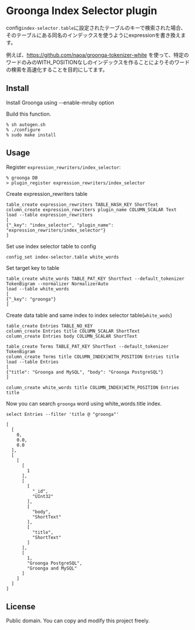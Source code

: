 # Groonga Index Selector plugin

config``index-selector.table``に設定されたテーブルのキーで検索された場合、そのテーブルにある同名のインデックスを使うようにexpressionを書き換えます。

例えば、https://github.com/naoa/groonga-tokenizer-white を使って、特定のワードのみのWITH_POSITIONなしのインデックスを作ることによりそのワードの検索を高速化することを目的にしてます。

## Install

Install Groonga using --enable-mruby option

Build this function.

    % sh autogen.sh
    % ./configure
    % sudo make install

## Usage

Register `expression_rewriters/index_selector`:

    % groonga DB
    > plugin_register expression_rewriters/index_selector

Create expression_rewriters table

```
table_create expression_rewriters TABLE_HASH_KEY ShortText
column_create expression_rewriters plugin_name COLUMN_SCALAR Text
load --table expression_rewriters
[
{"_key": "index_selector", "plugin_name": "expression_rewriters/index_selector"}
]
```

Set use index selector table to config

```
config_set index-selector.table white_words
```

Set target key to table

```
table_create white_words TABLE_PAT_KEY ShortText --default_tokenizer TokenBigram --normalizer NormalizerAuto
load --table white_words
[
{"_key": "groonga"}
]
```

Create data table and same index to index selector table(``white_wods``)

```
table_create Entries TABLE_NO_KEY
column_create Entries title COLUMN_SCALAR ShortText
column_create Entries body COLUMN_SCALAR ShortText

table_create Terms TABLE_PAT_KEY ShortText --default_tokenizer TokenBigram
column_create Terms title COLUMN_INDEX|WITH_POSITION Entries title
load --table Entries
[
{"title": "Groonga and MySQL", "body": "Groonga PostgreSQL"}
]

column_create white_words title COLUMN_INDEX|WITH_POSITION Entries title
```

Now you can search `groonga` word using white_words.title index.

```
select Entries --filter 'title @ "groonga"'

[
  [
    0,
    0.0,
    0.0
  ],
  [
    [
      [
        1
      ],
      [
        [
          "_id",
          "UInt32"
        ],
        [
          "body",
          "ShortText"
        ],
        [
          "title",
          "ShortText"
        ]
      ],
      [
        1,
        "Groonga PostgreSQL",
        "Groonga and MySQL"
      ]
    ]
  ]
]
```

## License

Public domain. You can copy and modify this project freely.
